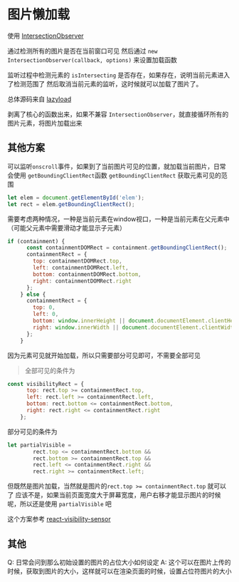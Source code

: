 # 图片懒加载

使用 [IntersectionObserver](https://developer.mozilla.org/zh-CN/docs/Web/API/Intersection_Observer_API)

通过检测所有的图片是否在当前窗口可见
然后通过 `new IntersectionObserver(callback, options)` 来设置加载函数

监听过程中检测元素的 `isIntersecting` 是否存在，如果存在，说明当前元素进入了检测范围了
然后取消当前元素的监听，这时候就可以加载了图片了。

总体源码来自 [lazyload](https://github.com/tuupola/lazyload)

剥离了核心的函数出来，如果不兼容 `IntersectionObserver`，就直接循环所有的图片元素，将图片加载出来

## 其他方案
可以监听`onscroll`事件，如果到了当前图片可见的位置，就加载当前图片，日常会使用 `getBoundingClientRect`函数
`getBoundingClientRect` 获取元素可见的范围
```js
let elem = document.getElementById('elem');
let rect = elem.getBoundingClientRect();
```
需要考虑两种情况，一种是当前元素在window视口，一种是当前元素在父元素中（可能父元素中需要滑动才能显示子元素）
```js
if (containment) {
      const containmentDOMRect = containment.getBoundingClientRect();
      containmentRect = {
        top: containmentDOMRect.top,
        left: containmentDOMRect.left,
        bottom: containmentDOMRect.bottom,
        right: containmentDOMRect.right
      };
    } else {
      containmentRect = {
        top: 0,
        left: 0,
        bottom: window.innerHeight || document.documentElement.clientHeight,
        right: window.innerWidth || document.documentElement.clientWidth
      };
    }
```
因为元素可见就开始加载，所以只需要部分可见即可，不需要全部可见
> 全部可见的条件为
```js
const visibilityRect = {
      top: rect.top >= containmentRect.top,
      left: rect.left >= containmentRect.left,
      bottom: rect.bottom <= containmentRect.bottom,
      right: rect.right <= containmentRect.right
    };
```
部分可见的条件为
```js
let partialVisible =
        rect.top <= containmentRect.bottom &&
        rect.bottom >= containmentRect.top &&
        rect.left <= containmentRect.right &&
        rect.right >= containmentRect.left;
```
但既然是图片加载，当然就是图片的`rect.top >= containmentRect.top` 就可以了
应该不是，如果当前页面宽度大于屏幕宽度，用户右移才能显示图片的时候呢，所以还是使用 `partialVisible` 吧

这个方案参考 [react-visibility-sensor](https://github.com/joshwnj/react-visibility-sensor)

## 其他
Q: 日常会问到那么初始设置的图片的占位大小如何设定
A: 这个可以在图片上传的时候，获取到图片的大小，这样就可以在渲染页面的时候，设置占位符图片的大小